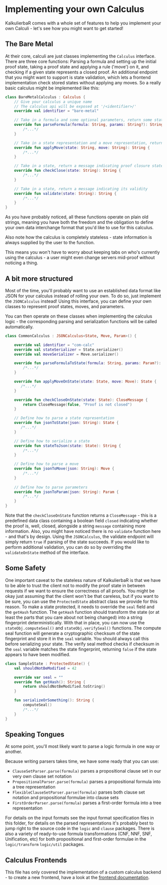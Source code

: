 # Implementing your own Calculus
KalkulierbaR comes with a whole set of features to help you implement your own Calculi - let's see how you might want to get started!

## The Bare Metal
At their core, calculi are just classes implementing the `Calculus` interface.
There are three core functions: Parsing a formula and setting up the initial proof state,
taking a proof state and applying a rule ('move') on it, and checking if a given state represents a closed proof.
An additional endpoint that you might want to support is state validation, 
which lets a frontend implementation check stored states without applying any moves. 
So a really basic calculus might be implemented like this:

```kotlin
class BareMetalCalculus : Calculus {
    // Give your calculus a unique name
    // The calculus api will be exposed at '/<identifier>/'
    override val identifier = "bare-metal"

    // Take in a formula and some optional parameters, return some state representation
    override fun parseFormula(formula: String, params: String?): String {
        /*...*/
    }

    // Take in a state representation and a move representation, return a new state
    override fun applyMove(state: String, move: String): String {
        /*...*/
    }

    // Take in a state, return a message indicating proof closure state
    override fun checkClose(state: String): String {
        /*...*/
    }

    // Take in a state, return a message indicating its validity
    override fun validate(state: String): String {
        /*...*/
    }
}
```
As you have probably noticed, all these functions operate on plain old strings,
meaning you have both the freedom and the obligation to define your own data interchange format
that you'd like to use for this calculus.

Also note how the calculus is completely stateless - state information is always supplied by the user to the function.

This means you won't have to worry about keeping tabs on who's currently using the calculus - a user might even change servers mid-proof without noticing a thing.

## A bit more structured
Most of the time, you'll probably want to use an established data format like JSON
for your calculus instead of rolling your own.
To do so, just implement the `JSONCalculus` instead! Using this interface, you can define your own classes
to represent proof states, moves, and parameters.
 
You can then operate on these classes when implementing the calculus logic - the corresponding parsing and serialization functions will be called automatically.

```kotlin
class CommonCalculus : JSONCalculus<State, Move, Param>() {

    override val identifier = "com-calc"
    override val stateSerializer = State.serializer()
    override val moveSerializer = Move.serializer()

    override fun parseFormulaToState(formula: String, params: Param?): State {
        /*...*/
    }

    override fun applyMoveOnState(state: State, move: Move): State {
       /*...*/
    }

    override fun checkCloseOnState(state: State): CloseMessage {
        return CloseMessage(false, "Proof is not closed")
    }

    // Define how to parse a state representation
    override fun jsonToState(json: String): State {
       /*...*/
    }

    // Define how to serialize a state
    override fun stateToJson(state: State): String {
        /*...*/
    }

    // Define how to parse a move
    override fun jsonToMove(json: String): Move {
        /*...*/
    }
    
    // Define how to parse parameters
    override fun jsonToParam(json: String): Param {
        /*...*/
    }
}
```
Note that the `checkCloseOnState` function returns a `CloseMessage` - this is a predefined data class containing
a boolean field `closed` indicating whether the proof is, well, closed,
alongside a string `message` containing more information.
Also, you might have noticed there is no `validate` function here - and that's by design. 
Using the `JSONCalculus`, the validate endpoint will simply return `true` if parsing of the state succeeds. 
If you would like to perform additional validation, you can do so by overriding the `validateOnState` method of the interface.

## Some Safety
One important caveat to the stateless nature of KalkulierbaR is that we have to be able to trust the client
not to modify the proof state in between requests if we want to ensure the correctness of all proofs.
You might be okay just assuming that the client won't be that careless, but if you want to be sure,
you can use the `ProtectedState` abstract class we provide for this reason. To make a state protected,
it needs to override the `seal` field and the `getHash` function.
The `getHash` function should transform the state (or at least the parts that you care about not being changed)
into a string fingerprint deterministically.
With that in place, you can now use the `stateObj.computeSeal()` and `stateObj.verifySeal()` functions.
The compute seal function will generate a cryptographic checksum of the state fingerprint and
store it in the `seal` variable.
You should always call this before serializing your state.
The verify seal method checks if checksum in the `seal` variable matches the state fingerprint,
returning `false` if the state appears to have been modified.

```kotlin
class SampleState : ProtectedState() {
    val shouldNotBeModified = 42

    override var seal = ""
    override fun getHash(): String {
        return shouldNotBeModified.toString()
    }

    fun serializeOrSomething(): String {
        computeSeal()
        /*...*/
    }
}
```

## Speaking Tongues
At some point, you'll most likely want to parse a logic formula in one way or another.

Because writing parsers takes time, we have some ready that you can use:
* `ClauseSetParser.parse(formula)` parses a propositional clause set in our very own clause set notation
* `PropositionalParser.parse(formula)` parses a propositional formula into a tree representation
* `FlexibleClauseSetParser.parse(formula)` parses both clause set notation and propositional formulae into clause sets
* `FirstOrderParser.parse(formula)` parses a first-order formula into a tree representation

For details on the input formats see the input format specification files in this folder,
for details on the parsed representations it's probably best to jump right to the source code
in the `logic` and `clause` packages.
There is also a variety of ready-to-use formula transformations (CNF, NNF, SNF, Unification, etc)
for both propositional and first-order formulae in the `logic/transform` `logic/util` packages.

## Calculus Frontends

This file has only covered the implementation of a custom calculus backend - to create a new frontend, have a look at the [frontend documentation](../../frontend/docs/ImplementingACalculus.md).
